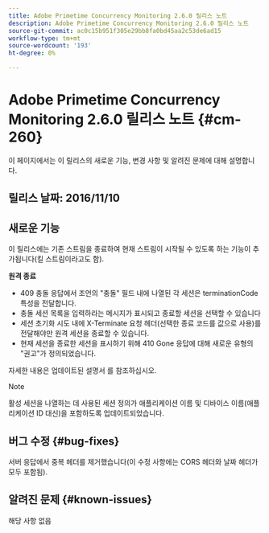 ```yaml
---
title: Adobe Primetime Concurrency Monitoring 2.6.0 릴리스 노트
description: Adobe Primetime Concurrency Monitoring 2.6.0 릴리스 노트
source-git-commit: ac0c15b951f305e29bb8fa0bd45aa2c53de6ad15
workflow-type: tm+mt
source-wordcount: '193'
ht-degree: 0%

---
```



# Adobe Primetime Concurrency Monitoring 2.6.0 릴리스 노트 {#cm-260}


이 페이지에서는 이 릴리스의 새로운 기능, 변경 사항 및 알려진 문제에 대해 설명합니다.



## 릴리스 날짜: 2016/11/10



## 새로운 기능

이 릴리스에는 기존 스트림을 종료하여 현재 스트림이 시작될 수 있도록 하는 기능이 추가됩니다(킬 스트림이라고도 함).



**원격 종료**

* 409 충돌 응답에서 조언의 &quot;충돌&quot; 필드 내에 나열된 각 세션은 terminationCode 특성을 전달합니다.
* 충돌 세션 목록을 입력하라는 메시지가 표시되고 종료할 세션을 선택할 수 있습니다
* 세션 초기화 시도 내에 X-Terminate 요청 헤더(선택한 종료 코드를 값으로 사용)를 전달해야만 원격 세션을 종료할 수 있습니다.
* 현재 세션을 종료한 세션을 표시하기 위해 410 Gone 응답에 대해 새로운 유형의 &quot;권고&quot;가 정의되었습니다.


자세한 내용은 업데이트된 설명서 를 참조하십시오.



>[!NOTE]
>
>활성 세션을 나열하는 데 사용된 세션 정의가 애플리케이션 이름 및 디바이스 이름(애플리케이션 ID 대신)을 포함하도록 업데이트되었습니다.




## 버그 수정 {#bug-fixes}

서버 응답에서 중복 헤더를 제거했습니다(이 수정 사항에는 CORS 헤더와 날짜 헤더가 모두 포함됨).




## 알려진 문제 {#known-issues}

해당 사항 없음
